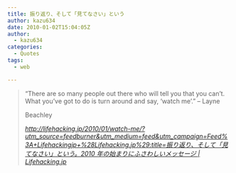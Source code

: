 ```yaml
---
title: 振り返り、そして「見てなさい」という
author: kazu634
date: 2010-01-02T15:04:05Z
author:
  - kazu634
categories:
  - Quotes
tags:
  - web

---
```

<div class="section">
<blockquote title="http" cite="http://lifehacking.jp/2010/01/watch-me/?utm_source=feedburner&utm_medium=feed&utm_campaign=Feed%3A+Lifehackingjp+%28Lifehacking.jp%29">
<p>
      &#8220;There are so many people out there who will tell you that you can&#8217;t. What you&#8217;ve got to do is turn around and say, &#8216;watch me&#8217;.&#8221; &#8211; Layne
</p>
    
<p>
      Beachley
</p>
    
<p>
<cite><a href="http://lifehacking.jp/2010/01/watch-me/?utm_source=feedburner&utm_medium=feed&utm_campaign=Feed%3A+Lifehackingjp+%28Lifehacking.jp%29" onclick="__gaTracker('send', 'event', 'outbound-article', 'http://lifehacking.jp/2010/01/watch-me/?utm_source=feedburner&utm_medium=feed&utm_campaign=Feed%3A+Lifehackingjp+%28Lifehacking.jp%29', 'http://lifehacking.jp/2010/01/watch-me/?utm_source=feedburner&#038;utm_medium=feed&#038;utm_campaign=Feed%3A+Lifehackingjp+%28Lifehacking.jp%29:title=振り返り、そして「見てなさい」という。2010 年の始まりにふさわしいメッセージ | Lifehacking.jp');" target="_blank">http://lifehacking.jp/2010/01/watch-me/?utm_source=feedburner&utm_medium=feed&utm_campaign=Feed%3A+Lifehackingjp+%28Lifehacking.jp%29:title=振り返り、そして「見てなさい」という。2010 年の始まりにふさわしいメッセージ | Lifehacking.jp</a></cite>
</p>
</blockquote>
</div>
